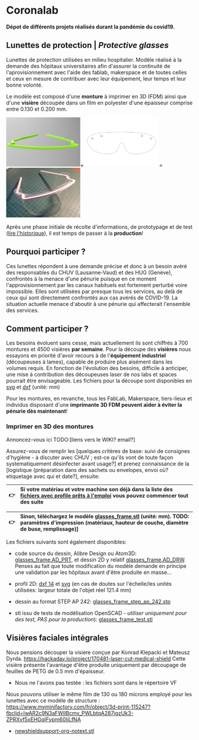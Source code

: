 # Coronalab

**Dépot de différents projets réalisés durant la pandémie du covid19.**

## Lunettes de protection | _Protective glasses_

Lunettes de protection utilisées en milieu hospitalier. Modèle réalisé à la demande des hôpitaux universitaires afin d'assurer la continuité de l'aprovisionnement avec l'aide des fablab, makerspace et de toutes celles et ceux en mesure de contribuer avec leur équipement, leur temps et leur bonne volonté.

Le modèle est composé d'une **monture** à imprimer en 3D (FDM) ainsi que d'une **visière** découpée dans un film en polyester d'une épaisseur comprise entre 0.130 et 0.200 mm.


<img src="media/frame.jpg" width="200" />*+*
<img src="media/thumb_frame_lenses.png" width="200" />*=*
<img src="media/glasses_assembled.jpg" title="prototype imprimé et découpé par Matthieu Borgognon" width="200" />


Après une phase initiale de récolte d'informations, de prototypage et de test ([lire l'historique](https://github.com/FabLabRenens/Coronalab/wiki/Historique)), il est temps de passer à la **production**!

## Pourquoi participer ?

Ces lunettes répondent à une demande précise et donc à un besoin avéré des responsables du CHUV (Lausanne-Vaud) et des HUG (Genève), confrontés à la menace d'une pénurie puisque en ce moment l'approvisionnement par les canaux habituels est fortement perturbé voire impossible.
Elles sont utilisées par presque tous les services, au delà de ceux qui sont directement confrontés aux cas avérés de COVID-19. La situation actuelle menace d'aboutir à une pénurie qui affecterait l'ensemble des services.

## Comment participer ?

Les besoins évoluent sans cesse, mais actuellement ils sont chiffrés à 700 montures et 4500 visières **par semaine**.
Pour la découpe des **visières** nous essayons en priorité d'avoir recours à de l'**équipement industriel** (découpeuses à lames), capable de produire plus aisément dans les volumes requis. En fonction de l'évolution des besoins, difficile à anticiper, une mise à contribution des découpeuses laser de nos labs et spaces pourrait être envisageable. Les fichiers pour la découpe sont disponibles en [svg](glasses/glasses_lenses.svg) et [dxf](glasses/glasses_lenses.dxf) (unité: mm)

Pour les montures, en revanche, tous les FabLab, Makerspace, tiers-lieux et individus disposant d'une **imprimante 3D FDM peuvent aider à éviter la pénurie dès maintenant**!

### Imprimer en 3D des **montures**

Annoncez-vous ici TODO:[liens vers le WIKI? email?]

Assurez-vous de remplir les [quelques critères de base: suivi de consignes d'hygiène - à discuter avec CHUV ; est-ce qu'ils vont de toute façon systematiquement désinfecter avant usage?] et prenez connaissance de la [logistique (préparation dans des sachets ou envelopes, envoi où? etiquetage avec qui et date?], ensuite:

| 👉 | Si votre matériau et votre machine son déjà dans la liste des [fichiers avec profile prêts à l'emploi](https://github.com/FabLabRenens/Coronalab/wiki/Print-profiles) vous pouvez commencer tout des suite |
| ---- | :---- |

| 👉 | Sinon, téléchargez le modèle [glasses_frame.stl](glasses/glasses_frame.stl) (unité: mm). TODO:  paramètres d'impression (matériaux, hauteur de couche, diamètre de buse, remplissage)] |
| ---- | :---- |


Les fichiers suivants sont également disponibles:

- code source du dessin, Alibre Design ou Atom3D: [glasses_frame.AD_PRT](glasses/glasses_frame.AD_PRT), et dessin 2D y relatif [glasses_frame.AD_DRW](glasses/glasses_frame.AD_DRW). Penses au fait que toute modification du modèle demande en principe une validation par les hôpitaux avant d'être produite en masse...

- profil 2D: [dxf 14](glasses/glasses_frame.dxf) et [svg](glasses/glasses_frame.svg) (en cas de doutes sur l'échelle/les unités utilisées: largeur totale de l'objet réel 121.4 mm)
- dessin au format STEP AP 242: [glasses_frame_step_ap_242.stp](glasses/glasses_frame_step_ap_242.stp)
- stl issu de tests de modélisation OpenSCAD - *utiliser uniquement pour des test, PAS pour la production*): [glasses_frame_test.stl](glasses/glasses_frame_test.stl)



## Visières faciales intégrales

Nous pensions découper la visiere conçue par Konrad Klepacki et Mateusz Dyrda.
https://hackaday.io/project/170481-laser-cut-medical-shield
Cette visière présente l'avantage d'être produite uniquement par découpage de feuilles de PETG de 0.5 mm d'épaisseur.

- Nous ne l'avons pas testée : les fichiers sont dans le répertoire VF

Nous pouvons utiliser le même film de 130 ou 180 microns employé pour les lunettes avec ce modéle de structure :
https://www.myminifactory.com/fr/object/3d-print-115247?fbclid=IwAR2c9N3aFWIlBcmv_PWLbtqA287igzUk3-ZPRXvf5xEHGqIFypm60IjLfNA

- [newshieldsupport-org-notext.stl](ns/newshieldsupport-org-notext.stl)
	


